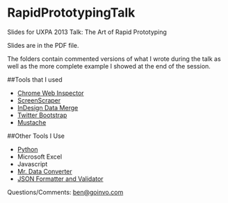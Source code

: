RapidPrototypingTalk
====================

Slides for UXPA 2013 Talk: The Art of Rapid Prototyping

Slides are in the PDF file.

The folders contain commented versions of what I wrote during the talk as well as the more complete example I showed at the end of the session.

##Tools that I used
* [Chrome Web Inspector](https://developers.google.com/chrome-developer-tools/)
* [ScreenScraper](http://bit.ly/15RgURg)
* [InDesign Data Merge](http://help.adobe.com/en_US/indesign/cs/using/WSa285fff53dea4f8617383751001ea8cb3f-6c3ca.html)
* [Twitter Bootstrap](http://twitter.github.io/bootstrap/)
* [Mustache](http://mustache.github.io/)

##Other Tools I Use
* [Python](http://www.python.org/)
* Microsoft Excel
* Javascript
* [Mr. Data Converter](http://shancarter.github.io/mr-data-converter/)
* [JSON Formatter and Validator](http://jsonformatter.curiousconcept.com/)

Questions/Comments: ben@goinvo.com
